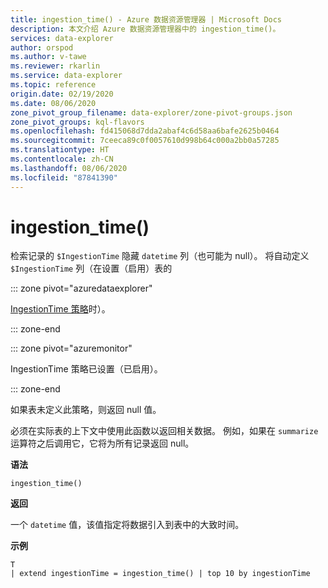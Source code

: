 ```yaml
---
title: ingestion_time() - Azure 数据资源管理器 | Microsoft Docs
description: 本文介绍 Azure 数据资源管理器中的 ingestion_time()。
services: data-explorer
author: orspod
ms.author: v-tawe
ms.reviewer: rkarlin
ms.service: data-explorer
ms.topic: reference
origin.date: 02/19/2020
ms.date: 08/06/2020
zone_pivot_group_filename: data-explorer/zone-pivot-groups.json
zone_pivot_groups: kql-flavors
ms.openlocfilehash: fd415068d7dda2abaf4c6d58aa6bafe2625b0464
ms.sourcegitcommit: 7ceeca89c0f0057610d998b64c000a2bb0a57285
ms.translationtype: HT
ms.contentlocale: zh-CN
ms.lasthandoff: 08/06/2020
ms.locfileid: "87841390"
---
```

# <a name="ingestion_time"></a>ingestion_time()

检索记录的 `$IngestionTime` 隐藏 `datetime` 列（也可能为 null）。
将自动定义 `$IngestionTime` 列（在设置（启用）表的

::: zone pivot="azuredataexplorer"

[IngestionTime 策略](../management/ingestiontimepolicy.md)时）。

::: zone-end

::: zone pivot="azuremonitor"

IngestionTime 策略已设置（已启用）。

::: zone-end

如果表未定义此策略，则返回 null 值。

必须在实际表的上下文中使用此函数以返回相关数据。 例如，如果在 `summarize` 运算符之后调用它，它将为所有记录返回 null。

**语法**

 `ingestion_time()`

**返回**

一个 `datetime` 值，该值指定将数据引入到表中的大致时间。

**示例**

```kusto
T 
| extend ingestionTime = ingestion_time() | top 10 by ingestionTime
```
